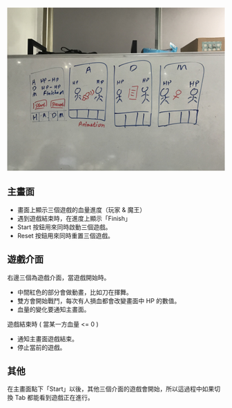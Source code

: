 ![Game](resources/game.jpg)

## 主畫面
 - 畫面上顯示三個遊戲的血量進度（玩家 & 魔王）
 - 遇到遊戲結束時，在進度上顯示「Finish」
 - Start 按鈕用來同時啟動三個遊戲。
 - Reset 按鈕用來同時重置三個遊戲。

## 遊戲介面
右邊三個為遊戲介面，當遊戲開始時。

 - 中間紅色的部分會做動畫，比如刀在揮舞。
 - 雙方會開始戰鬥，每次有人損血都會改變畫面中 HP 的數值。
 - 血量的變化要通知主畫面。

遊戲結束時 ( 當某一方血量 <= 0 )
 - 通知主畫面遊戲結束。
 - 停止當前的遊戲。

## 其他
在主畫面點下「Start」以後，其他三個介面的遊戲會開始，所以這過程中如果切換 Tab 都能看到遊戲正在進行。
